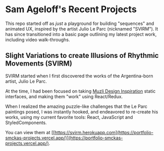 # Sam Ageloff's Recent Projects
This repo started off as _just_ a playground for building "sequences" and animated UX, inspired by the artist Julio Le Parc (nicknamed "SVIRM"). It has since transitioned into a basic page outlining my latest project work, including video walk-throughs.

## Slight Variations to create Illusions of Rhythmic Movements (SVIRM)

SVIRM started when I first discovered the works of the Argentina-born artist, Julio Le Parc. 

At the time, I had been focused on taking [Muzli Design Inspiration](https://medium.muz.li/) static interfaces, and making them "work" using React/Redux. 

When I realized the amazing puzzle-like challenges that the Le Parc paintings posed, I was instantly hooked, and endeavored to re-create his works, using my current favorite tools: React, JavaScript and StyledComponents.

You can view them at [[https://svirm.herokuapp.com](https://portfolio-smckas-projects.vercel.app/)](https://portfolio-smckas-projects.vercel.app/).

